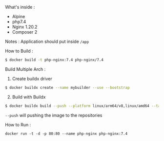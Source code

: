 
What's inside :
- Alpine
- php7.4
- Nginx 1.20.2
- Composer 2

Notes :
Application should put inside `/app`

How to Build :
```sh
$ docker build -t php-nginx:7.4 php-nginx/7.4
```

Build Multiple Arch :
1. Create buildx driver
```sh
$ docker buildx create --name mybuilder --use --bootstrap
```

2. Build with Buildx
```sh
$ docker buildx build --push --platform linux/arm64/v8,linux/amd64 --tag {Image} {Dockerfile Directory}
```

```--push``` will pushing the image to the repositories

How to Run :
```
docker run -t -d -p 80:80 --name php-nginx php-nginx:7.4
```